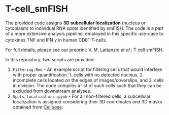 # T-cell_smFISH

The provided code assigns **3D subcellular localization** (nucleus or cytoplasm) to individual RNA spots identified by smFISH. The code is a part of a more extensive analysis pipeline, employed in this specific use-case to cytokines TNF and IFN $\gamma$ in human CD8<sup>+</sup> T-cells. 

For full details, please see our preprint: V. M. Lattanzio *et al.*: T cell smFISH.

In this repository, two scripts are provided:
1. `Filtering.Rmd` - An example script for filtering cells that would interfere with proper quantification: 1. cells with no detected nucleus, 2. incomplete cells located on the edges of images/coverslips, and 3. cells in division. The code compiles a list of such cells such that they can be excluded from downstream analyses.
2. `Spots_localization.ipynb` - For all non-filtered cells, a subcellular localization is assigned considering their 3D coordinates and 3D masks obtained from [Cellpose](https://github.com/MouseLand/cellpose).
